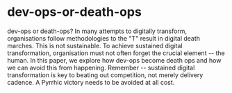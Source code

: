 # dev-ops-or-death-ops
dev-ops or death-ops? In many attempts to digitally transform, organisations follow methodologies to the "T" result in digital death marches. This is not sustainable. To achieve sustained digital transformation, organisation must not often forget the crucial element -- the human. In this paper, we explore how dev-ops become death ops and how we can avoid this from happening. Remember -- sustained digital transformation is key to beating out competition, not merely delivery cadence. A Pyrrhic victory needs to be avoided at all cost. 
